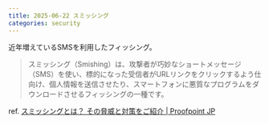 ```yaml
---
title: 2025-06-22 スミッシング
categories: security
---
```


近年増えているSMSを利用したフィッシング。

> スミッシング（Smishing）は、攻撃者が巧妙なショートメッセージ（SMS）を使い、標的になった受信者がURLリンクをクリックするよう仕向け、個人情報を送信させたり、スマートフォンに悪質なプログラムをダウンロードさせるフィッシングの一種です。

ref. [スミッシングとは？ その脅威と対策をご紹介 \| Proofpoint JP](https://www.proofpoint.com/jp/threat-reference/smishing)
